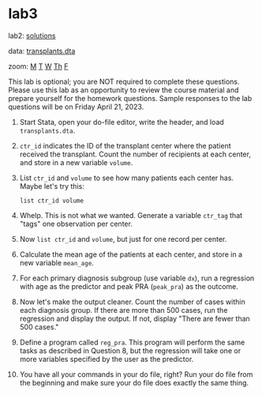 # lab3

lab2: [solutions](lab2.md)

data: [transplants.dta](transplants.dta) 

zoom: [M](https://JHUBlueJays.zoom.us/j/96760923747) [T](https://JHUBlueJays.zoom.us/j/99476415268) [W](https://jhubluejays.zoom.us/j/98628544091?pwd=ZGx5NTN1RHNzNDUrQ3c3Uys0RVYrUT09) [Th](https://JHUBlueJays.zoom.us/j/3393703103) [F](https://JHUBlueJays.zoom.us/j/8581993134)

This lab is optional; you are NOT required to complete these questions. Please use this lab as an opportunity to review the course material and prepare yourself for the homework questions. Sample responses to the lab questions will be on Friday April 21, 2023.

1. Start Stata, open your do-file editor, write the header, and load `transplants.dta`.

2. `ctr_id` indicates the ID of the transplant center where the patient received the transplant. Count the number of recipients at each center, and store in a new variable `volume`.

3. List `ctr_id` and `volume` to see how many patients each center has. Maybe let's try this:

   `list ctr_id volume`

4. Whelp. This is not what we wanted. Generate a variable `ctr_tag` that "tags" one observation per center.

5. Now `list ctr_id` and `volume`, but just for one record per center.

6. Calculate the mean age of the patients at each center, and store in a new variable `mean_age`.

7. For each primary diagnosis subgroup (use variable `dx`), run a regression with age as the predictor and peak PRA (`peak_pra`) as the outcome.

8. Now let's make the output cleaner. Count the number of cases within each diagnosis group. If there are more than 500 cases, run the regression and display the output. If not, display "There are fewer than 500 cases."

9. Define a program called `reg_pra`. This program will perform the same tasks as described in Question 8, but the regression will take one or more variables specified by the user as the predictor.

10. You have all your commands in your do file, right? Run your do file from the beginning and make sure your do file does exactly the same thing.
